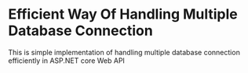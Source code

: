 # Efficient Way Of Handling Multiple Database Connection

This is simple implementation of handling multiple database connection efficiently in ASP.NET core Web API
